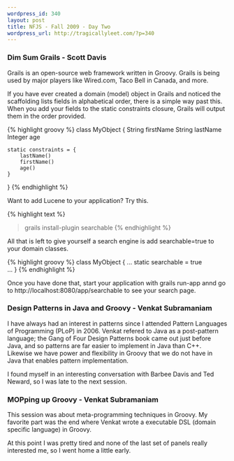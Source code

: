 ```yaml
--- 
wordpress_id: 340
layout: post
title: NFJS - Fall 2009 - Day Two
wordpress_url: http://tragicallyleet.com/?p=340
---
```

<h3>Dim Sum Grails - Scott Davis</h3>

Grails is an open-source web framework written in Groovy. Grails is being used by major players like Wired.com, Taco Bell in Canada, and more. 

If you have ever created a domain (model) object in Grails and noticed the scaffolding lists fields in alphabetical order, there is a simple way past this. When you add your fields to the static constraints closure, Grails will output them in the order provided.

{% highlight groovy %}
class MyObject {
	String firstName
	String lastName
	Integer age
	
	static constraints = {
		lastName()
		firstName()
		age()
	}
}
{% endhighlight %}

Want to add Lucene to your application? Try this.

{% highlight text %}
> grails install-plugin searchable
{% endhighlight %}

All that is left to give yourself a search engine is add searchable=true to your domain classes.

{% highlight groovy %}
class MyObject {
	...
	static searchable = true	
	...
}
{% endhighlight %}

Once you have done that, start your application with grails run-app annd go to http://localhost:8080/app/searchable to see your search page.

### Design Patterns in Java and Groovy - Venkat Subramaniam

I have always had an interest in patterns since I attended Pattern Languages of Programming (PLoP) in 2006. Venkat refered to Java as a post-pattern language; the Gang of Four Design Patterns book came out just before Java, and so patterns are far easier to implement in Java than C++. Likewise we have power and flexibility in Groovy that we do not have in Java that enables pattern implementation.

I found myself in an interesting conversation with Barbee Davis and Ted Neward, so I was late to the next session.

### MOPping up Groovy - Venkat Subramaniam

This session was about meta-programming techniques in Groovy. My favorite part was the end where Venkat wrote a  executable DSL (domain specific language) in Groovy.

At this point I was pretty tired and none of the last set of panels really interested me, so I went home a little early.
